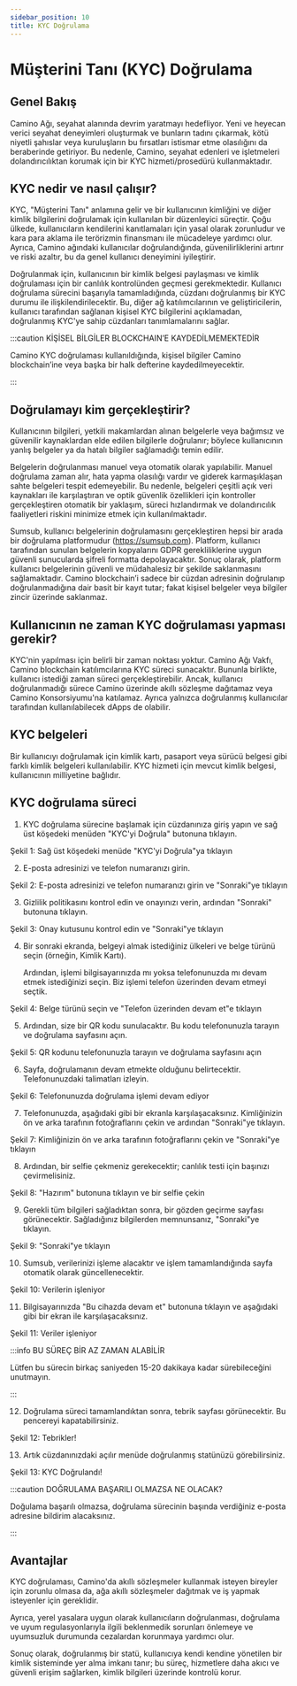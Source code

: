 ```yaml
---
sidebar_position: 10
title: KYC Doğrulama
---
```


# Müşterini Tanı (KYC) Doğrulama

## Genel Bakış

Camino Ağı, seyahat alanında devrim yaratmayı hedefliyor. Yeni ve heyecan verici seyahat deneyimleri oluşturmak ve bunların tadını çıkarmak, kötü niyetli şahıslar veya kuruluşların bu fırsatları istismar etme olasılığını da beraberinde getiriyor. Bu nedenle, Camino, seyahat edenleri ve işletmeleri dolandırıcılıktan korumak için bir KYC hizmeti/prosedürü kullanmaktadır.

## KYC nedir ve nasıl çalışır?

KYC, "Müşterini Tanı" anlamına gelir ve bir kullanıcının kimliğini ve diğer kimlik bilgilerini doğrulamak için kullanılan bir düzenleyici süreçtir. Çoğu ülkede, kullanıcıların kendilerini kanıtlamaları için yasal olarak zorunludur ve kara para aklama ile terörizmin finansmanı ile mücadeleye yardımcı olur. Ayrıca, Camino ağındaki kullanıcılar doğrulandığında, güvenilirliklerini artırır ve riski azaltır, bu da genel kullanıcı deneyimini iyileştirir.

Doğrulanmak için, kullanıcının bir kimlik belgesi paylaşması ve kimlik doğrulaması için bir canlılık kontrolünden geçmesi gerekmektedir. Kullanıcı doğrulama sürecini başarıyla tamamladığında, cüzdanı doğrulanmış bir KYC durumu ile ilişkilendirilecektir. Bu, diğer ağ katılımcılarının ve geliştiricilerin, kullanıcı tarafından sağlanan kişisel KYC bilgilerini açıklamadan, doğrulanmış KYC'ye sahip cüzdanları tanımlamalarını sağlar.

:::caution KİŞİSEL BİLGİLER BLOCKCHAIN’E KAYDEDİLMEMEKTEDİR

Camino KYC doğrulaması kullanıldığında, kişisel bilgiler Camino blockchain’ine veya başka bir halk defterine kaydedilmeyecektir.

:::

## Doğrulamayı kim gerçekleştirir?

Kullanıcının bilgileri, yetkili makamlardan alınan belgelerle veya bağımsız ve güvenilir kaynaklardan elde edilen bilgilerle doğrulanır; böylece kullanıcının yanlış belgeler ya da hatalı bilgiler sağlamadığı temin edilir.

Belgelerin doğrulanması manuel veya otomatik olarak yapılabilir. Manuel doğrulama zaman alır, hata yapma olasılığı vardır ve giderek karmaşıklaşan sahte belgeleri tespit edemeyebilir. Bu nedenle, belgeleri çeşitli açık veri kaynakları ile karşılaştıran ve optik güvenlik özellikleri için kontroller gerçekleştiren otomatik bir yaklaşım, süreci hızlandırmak ve dolandırıcılık faaliyetleri riskini minimize etmek için kullanılmaktadır.

Sumsub, kullanıcı belgelerinin doğrulamasını gerçekleştiren hepsi bir arada bir doğrulama platformudur (https://sumsub.com). Platform, kullanıcı tarafından sunulan belgelerin kopyalarını GDPR gerekliliklerine uygun güvenli sunucularda şifreli formatta depolayacaktır. Sonuç olarak, platform kullanıcı belgelerinin güvenli ve müdahalesiz bir şekilde saklanmasını sağlamaktadır. Camino blockchain’i sadece bir cüzdan adresinin doğrulanıp doğrulanmadığına dair basit bir kayıt tutar; fakat kişisel belgeler veya bilgiler zincir üzerinde saklanmaz.

## Kullanıcının ne zaman KYC doğrulaması yapması gerekir?

KYC'nin yapılması için belirli bir zaman noktası yoktur. Camino Ağı Vakfı, Camino blockchain katılımcılarına KYC süreci sunacaktır. Bununla birlikte, kullanıcı istediği zaman süreci gerçekleştirebilir. Ancak, kullanıcı doğrulanmadığı sürece Camino üzerinde akıllı sözleşme dağıtamaz veya Camino Konsorsiyumu'na katılamaz. Ayrıca yalnızca doğrulanmış kullanıcılar tarafından kullanılabilecek dApps de olabilir.

## KYC belgeleri

Bir kullanıcıyı doğrulamak için kimlik kartı, pasaport veya sürücü belgesi gibi farklı kimlik belgeleri kullanılabilir. KYC hizmeti için mevcut kimlik belgesi, kullanıcının milliyetine bağlıdır.

## KYC doğrulama süreci

1. KYC doğrulama sürecine başlamak için cüzdanınıza giriş yapın ve sağ üst köşedeki menüden "KYC'yi Doğrula" butonuna tıklayın.



Şekil 1: Sağ üst köşedeki menüde "KYC'yi Doğrula"ya tıklayın


2. E-posta adresinizi ve telefon numaranızı girin.



Şekil 2: E-posta adresinizi ve telefon numaranızı girin ve "Sonraki"ye tıklayın


3. Gizlilik politikasını kontrol edin ve onayınızı verin, ardından "Sonraki" butonuna tıklayın.



Şekil 3: Onay kutusunu kontrol edin ve "Sonraki"ye tıklayın


4. Bir sonraki ekranda, belgeyi almak istediğiniz ülkeleri ve belge türünü seçin (örneğin, Kimlik Kartı).

   Ardından, işlemi bilgisayarınızda mı yoksa telefonunuzda mı devam etmek istediğinizi seçin. Biz işlemi telefon üzerinden devam etmeyi seçtik.



Şekil 4: Belge türünü seçin ve "Telefon üzerinden devam et"e tıklayın


5. Ardından, size bir QR kodu sunulacaktır. Bu kodu telefonunuzla tarayın ve doğrulama sayfasını açın.



Şekil 5: QR kodunu telefonunuzla tarayın ve doğrulama sayfasını açın


6. Sayfa, doğrulamanın devam etmekte olduğunu belirtecektir. Telefonunuzdaki talimatları izleyin.



Şekil 6: Telefonunuzda doğrulama işlemi devam ediyor


7. Telefonunuzda, aşağıdaki gibi bir ekranla karşılaşacaksınız. Kimliğinizin ön ve arka tarafının fotoğraflarını çekin ve ardından "Sonraki"ye tıklayın.



Şekil 7: Kimliğinizin ön ve arka tarafının fotoğraflarını çekin ve "Sonraki"ye tıklayın


8. Ardından, bir selfie çekmeniz gerekecektir; canlılık testi için başınızı çevirmelisiniz.



Şekil 8: "Hazırım" butonuna tıklayın ve bir selfie çekin


9. Gerekli tüm bilgileri sağladıktan sonra, bir gözden geçirme sayfası görünecektir. Sağladığınız bilgilerden memnunsanız, "Sonraki"ye tıklayın.



Şekil 9: "Sonraki"ye tıklayın


10. Sumsub, verilerinizi işleme alacaktır ve işlem tamamlandığında sayfa otomatik olarak güncellenecektir.



Şekil 10: Verilerin işleniyor


11. Bilgisayarınızda "Bu cihazda devam et" butonuna tıklayın ve aşağıdaki gibi bir ekran ile karşılaşacaksınız.



Şekil 11: Veriler işleniyor


:::info BU SÜREÇ BİR AZ ZAMAN ALABİLİR

Lütfen bu sürecin birkaç saniyeden 15-20 dakikaya kadar sürebileceğini unutmayın.

:::

12. Doğrulama süreci tamamlandıktan sonra, tebrik sayfası görünecektir. Bu pencereyi kapatabilirsiniz.



Şekil 12: Tebrikler!


13. Artık cüzdanınızdaki açılır menüde doğrulanmış statünüzü görebilirsiniz.



Şekil 13: KYC Doğrulandı!


:::caution DOĞRULAMA BAŞARILI OLMAZSA NE OLACAK?

Doğulama başarılı olmazsa, doğrulama sürecinin başında verdiğiniz e-posta adresine bildirim alacaksınız.

:::

## Avantajlar

KYC doğrulaması, Camino'da akıllı sözleşmeler kullanmak isteyen bireyler için zorunlu olmasa da, ağa akıllı sözleşmeler dağıtmak ve iş yapmak isteyenler için gereklidir.

Ayrıca, yerel yasalara uygun olarak kullanıcıların doğrulanması, doğrulama ve uyum regulasyonlarıyla ilgili beklenmedik sorunları önlemeye ve uyumsuzluk durumunda cezalardan korunmaya yardımcı olur.

Sonuç olarak, doğrulanmış bir statü, kullanıcıya kendi kendine yönetilen bir kimlik sisteminde yer alma imkanı tanır; bu süreç, hizmetlere daha akıcı ve güvenli erişim sağlarken, kimlik bilgileri üzerinde kontrolü korur.